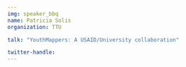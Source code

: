 ```yaml
---
img: speaker_bbq
name: Patricia Solis
organization: TTU

talk: "YouthMappers: A USAID/University collaboration"

twitter-handle: 
---
```

